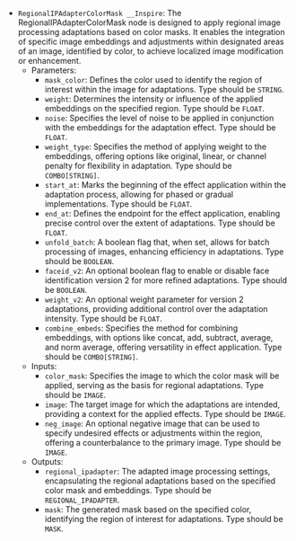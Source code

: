- `RegionalIPAdapterColorMask __Inspire`: The RegionalIPAdapterColorMask node is designed to apply regional image processing adaptations based on color masks. It enables the integration of specific image embeddings and adjustments within designated areas of an image, identified by color, to achieve localized image modification or enhancement.
    - Parameters:
        - `mask_color`: Defines the color used to identify the region of interest within the image for adaptations. Type should be `STRING`.
        - `weight`: Determines the intensity or influence of the applied embeddings on the specified region. Type should be `FLOAT`.
        - `noise`: Specifies the level of noise to be applied in conjunction with the embeddings for the adaptation effect. Type should be `FLOAT`.
        - `weight_type`: Specifies the method of applying weight to the embeddings, offering options like original, linear, or channel penalty for flexibility in adaptation. Type should be `COMBO[STRING]`.
        - `start_at`: Marks the beginning of the effect application within the adaptation process, allowing for phased or gradual implementations. Type should be `FLOAT`.
        - `end_at`: Defines the endpoint for the effect application, enabling precise control over the extent of adaptations. Type should be `FLOAT`.
        - `unfold_batch`: A boolean flag that, when set, allows for batch processing of images, enhancing efficiency in adaptations. Type should be `BOOLEAN`.
        - `faceid_v2`: An optional boolean flag to enable or disable face identification version 2 for more refined adaptations. Type should be `BOOLEAN`.
        - `weight_v2`: An optional weight parameter for version 2 adaptations, providing additional control over the adaptation intensity. Type should be `FLOAT`.
        - `combine_embeds`: Specifies the method for combining embeddings, with options like concat, add, subtract, average, and norm average, offering versatility in effect application. Type should be `COMBO[STRING]`.
    - Inputs:
        - `color_mask`: Specifies the image to which the color mask will be applied, serving as the basis for regional adaptations. Type should be `IMAGE`.
        - `image`: The target image for which the adaptations are intended, providing a context for the applied effects. Type should be `IMAGE`.
        - `neg_image`: An optional negative image that can be used to specify undesired effects or adjustments within the region, offering a counterbalance to the primary image. Type should be `IMAGE`.
    - Outputs:
        - `regional_ipadapter`: The adapted image processing settings, encapsulating the regional adaptations based on the specified color mask and embeddings. Type should be `REGIONAL_IPADAPTER`.
        - `mask`: The generated mask based on the specified color, identifying the region of interest for adaptations. Type should be `MASK`.

